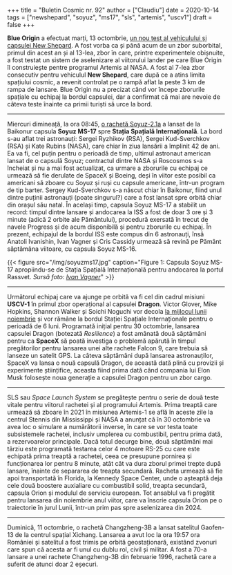 +++
title = "Buletin Cosmic nr. 92"
author = ["Claudiu"]
date = 2020-10-14
tags = ["newshepard", "soyuz", "ms17", "sls", "artemis", "uscv1"]
draft = false
+++

**Blue Origin** a efectuat marți, 13 octombrie, [un nou test al vehiculului și capsulei New Shepard](https://www.blueorigin.com/news/new-shepard-mission-ns-13-launch-updates). A fost vorba ca și până acum de un zbor suborbital, primul din acest an și al 13-lea, zbor în care, printre experimentele obișnuite, a fost testat un sistem de aselenizare al viitorului lander pe care Blue Origin îl construiește pentre programul Artemis al NASA. A fost al 7-lea zbor consecutiv pentru vehiculul **New Shepard**, care după ce a atins limita spațiului cosmic, a revenit controlat pe o rampă aflat la peste 3 km de rampa de lansare. Blue Origin nu a precizat când vor începe zborurile spațiale cu echipaj la bordul capsulei, dar a confirmat că mai are nevoie de câteva teste înainte ca primii turiști să urce la bord.

---

Miercuri dimineață, la ora 08:45, [o rachetă Soyuz-2.1a](https://blogs.nasa.gov/spacestation/2020/10/14/expedition-64-crew-docks-to-station-to-begin-six-month-mission/) a lansat de la Baikonur capsula **Soyuz MS-17** spre **Stația Spațială Internațională**. La bord s-au aflat trei astronauți: Sergei Ryzhikov (RSA), Sergei Kud-Sverchkov (RSA) și Kate Rubins (NASA), care chiar în ziua lansării a împlinit 42 de ani. Ea va fi, cel puțin pentru o perioadă de timp, ultimul astronaut american lansat de o capsulă Soyuz; contractul dintre NASA și Roscosmos s-a încheiat și nu a mai fost actualizat, ca urmare a zborurile cu echipaj ce urmează să fie derulate de SpaceX și Boeing, deși în viitor este posibil ca americani să zboare cu Soyuz și ruși cu capsule americane, într-un program de tip barter. Sergey Kud-Sverchkov s-a născut chiar în Baikonur, fiind unul dintre puținii astronauți (poate singurul?) care a fost lansat spre orbită chiar din orașul său natal. În același timp, capsula Soyuz MS-17 a stabilit un record: timpul dintre lansare și andocarea la ISS a fost de doar 3 ore și 3 minute (adică 2 orbite ale Pământului), procedură exersată în trecut de navele Progress și de acum disponibilă și pentru zborurile cu echipaj. În prezent, echipajul de la bordul ISS este compus din 6 astronauți, însă Anatoli Ivanishin, Ivan Vagner și Cris Cassidy urmează să revină pe Pământ săptămâna viitoare, cu capsula Soyuz MS-16.

{{< figure src="/img/soyuzms17.jpg" caption="Figure 1: Capsula Soyuz MS-17 apropiindu-se de Stația Spațială Internațională pentru andocarea la portul Rassvet. _Sursă foto: [Ivan Vagner](https://twitter.com/ivan%5Fmks63/status/1316317101125230592)_" >}}

---

Următorul echipaj care va ajunge pe orbită va fi cel din cadrul misiuni **USCV-1** în primul zbor operațional al capsulei **Dragon**. Victor Glover, Mike Hopkins, Shannon Walker și Soichi Noguchi vor decola [la mijlocul lunii noiembrie](https://blogs.nasa.gov/commercialcrew/2020/10/10/nasa-spacex-crew-1-launch-update/) și vor rămâne la bordul Stației Spațiale Internaționale pentru o perioadă de 6 luni. Programată inițial pentru 30 octombrie, lansarea capsulei Dragon (botezată _Resilience_) a fost amânată două săptămâni pentru ca **SpaceX** să poată investiga o problemă apărută în timpul pregătorilor pentru lansarea unei alte rachete Falcon 9, care trebuia să lanseze un satelit GPS. La câteva săptămâni după lansarea astronauților, SpaceX va lansa o nouă capsulă Dragon, de această dată plină cu provizii și experimente științifice, aceasta fiind prima dată când compania lui Elon Musk folosește noua generație a capsulei Dragon pentru un zbor cargo.

---

SLS sau _Space Launch System_ se pregătește pentru o serie de două teste vitale pentru viitorul rachetei și al programului Artemis. Prima treaptă care urmează să zboare în 2021 în misiunea Artemis-1 se află în aceste zile la centrul Stennis din Mississippi și NASA a anunțat că în 30 octombrie va avea loc o simulare a numărătorii inverse, în care se vor testa toate subsistemele rachetei, inclusiv umplerea cu combustibil, pentru prima dată, a rezervoarelor principale. Dacă totul decurge bine, două săptămâni mai târziu este programată testarea celor 4 motoare RS-25 cu care este echipată prima treaptă a rachetei, ceea ce presupune pornirea și funcționarea lor pentru 8 minute, atât cât va dura zborul primei trepte după lansare, înainte de separarea de treapta secundară. Racheta urmează să fie apoi transportată în Florida, la Kennedy Space Center, unde o așteaptă deja cele două boostere auxialiare cu combustibil solid, treapta secundară, capsula Orion și modulul de serviciu european. Tot ansablul va fi pregătit pentru lansarea din noiembrie anul viitor, care va înscrie capsula Orion pe o traiectorie în jurul Lunii, într-un prim pas spre aselenizarea din 2024.

---

Duminică, 11 octombrie, o rachetă Changzheng-3B a lansat satelitul Gaofen-13 de la centrul spațial Xichang. Lansarea a avut loc la ora 19:57 ora României și satelitul a fost trimis pe orbită geostaționară, existând zvonuri care spun că acesta ar fi unul cu dublu rol, civil și militar. A fost a 70-a lansare a unei rachete Changzheng-3B din februarie 1996, rachetă care a suferit de atunci doar 2 eșecuri.